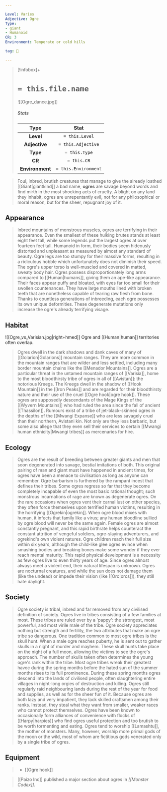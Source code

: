 ```yaml
---

Level: Varies
Adjective: Ogre
Type:
- giant
- Humanoid
CR: 3
Environment: Temperate or cold hills

tag: 👹

---
```


> [!infobox]+
> #  `= this.file.name`
> ![[Ogre_dance.jpg]]
> ##### Stats
> Type | Stat |
> :---:|:---:|
> **Level** | `= this.Level` |
> **Adjective** | `= this.Adjective` |
> **Type** | `= this.Type` |
> **CR** | `= this.CR` |
> **Environment** | `= this.Environment` |



> Foul, inbred, brutish creatures that manage to give the already loathed [[Giant|giantkind]] a bad name, **ogres** are savage beyond words and find mirth in the most shocking acts of cruelty. A blight on any land they inhabit, ogres are unrepentantly evil, not for any philosophical or moral reason, but for the sheer, repugnant joy of it.



## Appearance

> Inbred mountains of monstrous muscles, ogres are terrifying in their appearance. Even the smallest of these hulking brutes stands at least eight feet tall, while some legends put the largest ogres at over fourteen feet tall. Humanoid in form, their bodies seem hideously distorted and unpleasant as measured by almost any standard of beauty. Ogre legs are too stumpy for their massive forms, resulting in a ridiculous hobble which unfortunately does not diminish their speed. The ogre's upper torso is well-muscled and covered in matted, sweaty body hair. Ogres possess disproportionately long arms compared to [[Human|humans]], giving them an ape-like appearance. Their faces appear puffy and bloated, with eyes far too small for their swollen countenances. They have large mouths lined with broken teeth that are nonetheless capable of tearing raw flesh from bone. Thanks to countless generations of inbreeding, each ogre possesses its own unique deformities. These degenerate mutations only increase the ogre's already terrifying visage.


## Habitat

![[Ogre_vs_Varisian.jpg|right+hmed]] 
 Ogre and [[Human|human]] territories often overlap.
> Ogres dwell in the dark shadows and dank caves of many of [[Golarion|Golarions]] mountain ranges. They are more common in the mountain ranges that are wilder and less settled, including many border mountain chains like the [[Menador Mountains]]. Ogres are a particular threat in the untamed mountain ranges of [[Varisia]], home to the most bloodthirsty tribe of ogres in all of [[Avistan]]: the notorious Kreegs. The Kreegs dwell in the shadow of [[Hook Mountain]] in the [[Iron Peaks]] and are regarded for their bloodthirsty nature and their use of the cruel [[Ogre hook|ogre hook]]. These ogres are supposedly descendants of the Mage Kings of the [[Wyvern Mountains]] who had ruled the area since the fall of ancient [[Thassilon]]. Rumours exist of a tribe of jet-black-skinned ogres in the depths of the [[Mwangi Expanse]] who are less savagely cruel than their northern, Avistani kin. Not only are they less barbaric, but some also allege that they even sell their services to certain [[Mwangi human ethnicity|Mwangi tribes]] as mercenaries for hire.


## Ecology

> Ogres are the result of breeding between greater giants and men that soon degenerated into savage, bestial imitations of both. This original pairing of man and giant must have happened in ancient times, for ogres have been a menace to civilisation as long as anyone can remember. Ogre barbarism is furthered by the rampant incest that defines their tribes. Some ogres regress so far that they become completely incapable of even the most basic rational thought; such monstrous incarnations of rage are known as degenerate ogres. On the rare occasions when ogres vent their carnal lust on other species, they often force themselves upon terrified human victims, resulting in the horrifying [[Ogrekin|ogrekin]]. When ogre blood mixes with human, it infects that family like a virus; any human bloodline sullied by ogre blood will never be the same again. Female ogres are almost constantly pregnant, and this rapid birthrate helps counteract the constant attrition of vengeful soldiers, ogre-slaying adventurers, and ogrekind's own violent natures. Ogre children reach their full size within six years, although the child-like glee ogres evince when smashing bodies and breaking bones make some wonder if they ever reach mental maturity. This rapid physical development is a necessity as few ogres live to even thirty years of age. Since ogres almost always meet a violent end, their natural lifespan is unknown. Ogres are nocturnal creatures, and while the sun does not damage them (like the undead) or impede their vision (like [[Orc|orcs]]), they still hate daylight.


## Society

> Ogre society is tribal, inbred and far removed from any civilised definition of society. Ogres live in tribes consisting of a few families at most. These tribes are ruled over by a 'pappy': the strongest, most powerful, and most virile male of the tribe. Ogre society appreciates nothing but strength and fertility, the two attributes that make an ogre tribe so dangerous.
> One tradition common to most ogre tribes is the skull hunt. When a male ogre reaches puberty, he is sent out to gather skulls in a night of murder and mayhem. These skull hunts take place on the night of a full moon, allowing the victims to see the ogre's approach.  The number of skulls taken often determines the young ogre's rank within the tribe. Most ogre tribes wreak their greatest havoc during the spring months before the hated sun of the summer months rises to its full prominence. During these spring months ogres descend into the lands of civilised people, often slaughtering entire villages in night-long orgies of destruction and killing. Ogres still regularly raid neighbouring lands during the rest of the year for food and supplies, as well as for the sheer fun of it. Because ogres are both lazy and very impatient, they lack skilled craftsmen among their ranks. Instead, they steal what they want from smaller, weaker races who cannot protect themselves. Ogres have been known to occasionally form alliances of convenience with flocks of [[Harpy|harpies]] who find ogres useful protection and too brutish to be worth tormenting and eating.
> Ogres tend to worship [[Lamashtu]], the mother of monsters. Many, however, worship more primal gods of the moon or the wild, most of whom are fictitious gods venerated only by a single tribe of ogres.


## Equipment

> - [[Ogre hook]]

> [[Paizo Inc]] published a major section about ogres in *[[Monster Codex]]*.







